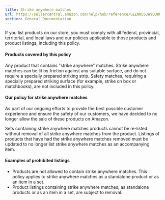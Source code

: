 ```yaml
---
title: Strike anywhere matches
url: https://sellercentral.amazon.com/help/hub/reference/GEENN56JW9QU8MJS
section: General Documentation
---
```


If you list products on our store, you must comply with all federal,
provincial, territorial, and local laws and our policies applicable to those
products and product listings, including this policy.

#### Products covered by this policy

Any product that contains "strike anywhere" matches. Strike anywhere matches
can be lit by friction against any suitable surface, and do not require a
specially prepared striking strip. Safety matches, requiring a specially
prepared striking surface (for example, strike on box or matchbooks), are not
included in this policy.

#### Our policy for strike anywhere matches

As part of our ongoing efforts to provide the best possible customer
experience and ensure the safety of our customers, we have decided to no
longer allow the sale of these products on Amazon.

Sets containing strike anywhere matches products cannot be re-listed without
removal of all strike anywhere matches from the product. Listings of products
that have had the strike anywhere matches removed must be updated to no longer
list strike anywhere matches as an accompanying item.

#### Examples of prohibited listings

  * Products are not allowed to contain strike anywhere matches. This policy applies to strike anywhere matches as a standalone product or as an item in a set.
  * Product listings containing strike anywhere matches, as standalone products or as an item in a set, are subject to removal.

